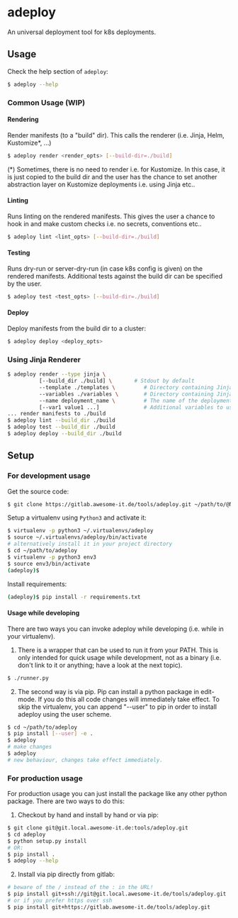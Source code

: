 # adeploy
An universal deployment tool for k8s deployments.

## Usage

Check the help section of `adeploy`:
```bash
$ adeploy --help
```

### Common Usage (WIP)

#### Rendering
Render manifests (to a "build" dir). This calls the renderer (i.e. Jinja, Helm, Kustomize*, ...)
```bash
$ adeploy render <render_opts> [--build-dir=./build]
```
(*) Sometimes, there is no need to render i.e. for Kustomize. In this case, it is just copied to the build dir and the
user has the chance to set another abstraction layer on Kustomize deployments i.e. using Jinja etc..

#### Linting
Runs linting on the rendered manifests. This gives the user a chance to hook in and make custom checks i.e. no secrets, 
conventions etc..

```bash
$ adeploy lint <lint_opts> [--build-dir=./build]
```

#### Testing
Runs dry-run or server-dry-run (in case k8s config is given) on the rendered manifests. Additional tests against the 
build dir can be specified by the user.

```bash
$ adeploy test <test_opts> [--build-dir=./build]
```

#### Deploy
Deploy manifests from the build dir to a cluster:
```bash
$ adeploy deploy <deploy_opts>
```

### Using Jinja Renderer
```bash
$ adeploy render --type jinja \
          [--build_dir ./build] \       # Stdout by default
          --template ./templates \         # Directory containing Jinja template files
          --variables ./variables \        # Directory containing Jinja variables as YML files
          --name deployment_name \         # The name of the deployment
          [--var1 value1 ...]              # Additional variables to use in the Jinja templates
... render manifests to ./build
$ adeploy lint --build_dir ./build
$ adeploy test --build_dir ./build
$ adeploy deploy --build_dir ./build
```

## Setup
### For development usage

Get the source code:

```bash
$ git clone https://gitlab.awesome-it.de/tools/adeploy.git ~/path/to/@NAME@
```
Setup a virtualenv using `Python3` and activate it:

```bash
$ virtualenv -p python3 ~/.virtualenvs/adeploy
$ source ~/.virtualenvs/adeploy/bin/activate
# alternatively install it in your project directory
$ cd ~/path/to/adeploy
$ virtualenv -p python3 env3
$ source env3/bin/activate
(adeploy)$ 
`````

Install requirements:

```bash
(adeploy)$ pip install -r requirements.txt
```
#### Usage while developing

There are two ways you can invoke adeploy while developing (i.e. while in your virtualenv).

1. There is a wrapper that can be used to run it from your PATH. This is only intended for quick usage while development,
not as a binary (i.e. don't link to it or anything; have a look at the next topic).
```bash
$ ./runner.py
```

2. The second way is via pip. Pip can install a python package in edit-mode. If you do this all code changes will
immediately take effect. To skip the virtualenv, you can append "--user" to pip in order to install adeploy using the user scheme.
 ```bash
 $ cd ~/path/to/adeploy
 $ pip install [--user] -e .
 $ adeploy
 # make changes
 $ adeploy
 # new behaviour, changes take effect immediately.
 ```

### For production usage

For production usage you can just install the package like any other python package. There are two ways to do this:
1. Checkout by hand and install by hand or via pip:
```bash
$ git clone git@git.local.awesome-it.de:tools/adeploy.git
$ cd adeploy
$ python setup.py install
# OR:
$ pip install .
$ adeploy --help
```

2. Install via pip directly from gitlab:
```bash
# beware of the / instead of the : in the URL!
$ pip install git+ssh://git@git.local.awesome-it.de/tools/adeploy.git
# or if you prefer https over ssh
$ pip install git+https://gitlab.awesome-it.de/tools/adeploy.git
```